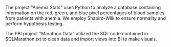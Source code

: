 The project "Anemia Stats" uses Python to analyze a database containing information on the red, green, and blue pixel percentages of blood samples from patients with anemia. We employ Shapiro-Wilk to ensure normality and perform hypothesis testing.

The PBI project "Marathon Data" utilized the SQL code contained in SQLMarathon.txt to clean data and import views into BI to make visuals.
